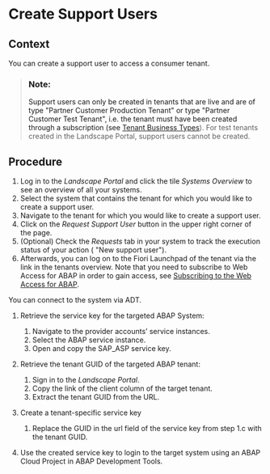 <!-- loiob31712cc9dbf44fb8a603ab4be6f8d28 -->

# Create Support Users



<a name="loiob31712cc9dbf44fb8a603ab4be6f8d28__section_a1p_4hv_gqb"/>

## Context

You can create a support user to access a consumer tenant.

> ### Note:  
> Support users can only be created in tenants that are live and are of type "Partner Customer Production Tenant" or type "Partner Customer Test Tenant", i.e. the tenant must have been created through a subscription \(see [Tenant Business Types](tenant-business-types-018e8bd.md)\). For test tenants created in the Landscape Portal, support users cannot be created.



<a name="loiob31712cc9dbf44fb8a603ab4be6f8d28__section_dtt_2rf_knb"/>

## Procedure

1.  Log in to the *Landscape Portal* and click the tile *Systems Overview* to see an overview of all your systems.
2.  Select the system that contains the tenant for which you would like to create a support user.
3.  Navigate to the tenant for which you would like to create a support user.
4.  Click on the *Request Support User* button in the upper right corner of the page.
5.  \(Optional\) Check the *Requests* tab in your system to track the execution status of your action \( "New support user"\).
6.  Afterwards, you can log on to the Fiori Launchpad of the tenant via the link in the tenants overview. Note that you need to subscribe to Web Access for ABAP in order to gain access, see [Subscribing to the Web Access for ABAP](https://help.sap.com/viewer/65de2977205c403bbc107264b8eccf4b/Cloud/en-US/98928b0941294c74b946cdcefca9b047.html).

You can connect to the system via ADT.

1.  Retrieve the service key for the targeted ABAP System:
    1.  Navigate to the provider accounts’ service instances.
    2.  Select the ABAP service instance.
    3.  Open and copy the SAP\_ASP service key.

2.  Retrieve the tenant GUID of the targeted ABAP tenant:
    1.  Sign in to the *Landscape Portal*.
    2.  Copy the link of the client column of the target tenant.
    3.  Extract the tenant GUID from the URL.

3.  Create a tenant-specific service key
    1.  Replace the GUID in the url field of the service key from step 1.c with the tenant GUID.

4.  Use the created service key to login to the target system using an ABAP Cloud Project in ABAP Development Tools.

